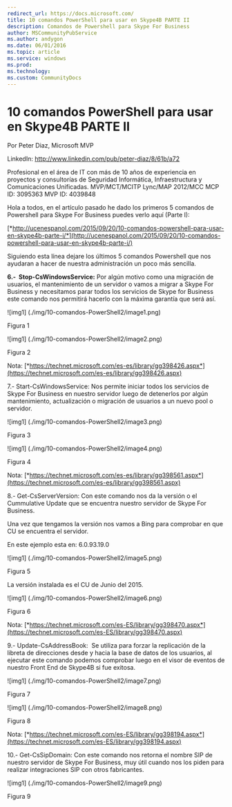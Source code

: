 ```yaml
---
redirect_url: https://docs.microsoft.com/
title: 10 comandos PowerShell para usar en Skype4B PARTE II
description: Comandos de Powershell para Skype For Business
author: MSCommunityPubService
ms.author: andygon
ms.date: 06/01/2016
ms.topic: article
ms.service: windows
ms.prod: 
ms.technology:
ms.custom: CommunityDocs
---
```


# 10 comandos PowerShell para usar en Skype4B PARTE II





Por Peter Diaz, Microsoft MVP

LinkedIn: <http://www.linkedin.com/pub/peter-diaz/8/61b/a72>

Profesional en el área de IT con más de 10 años de experiencia en
proyectos y consultorías de Seguridad Informática, Infraestructura y
Comunicaciones Unificadas. MVP/MCT/MCITP Lync/MAP 2012/MCC MCP ID:
3095363 MVP ID: 4039848


Hola a todos, en el artículo pasado he dado los primeros 5 comandos de
Powershell para Skype For Business puedes verlo aquí (Parte I):

[*http://ucenespanol.com/2015/09/20/10-comandos-powershell-para-usar-en-skype4b-parte-i/*](http://ucenespanol.com/2015/09/20/10-comandos-powershell-para-usar-en-skype4b-parte-i/)

Siguiendo esta línea dejare los últimos 5 comandos Powershell que nos
ayudaran a hacer de nuestra administración un poco más sencilla.

**6.-  Stop-CsWindowsService:** Por algún motivo como una migración de
usuarios, el mantenimiento de un servidor o vamos a migrar a Skype For
Business y necesitamos parar todos los servicios de Skype for Business
este comando nos permitirá hacerlo con la máxima garantía que será así.


![img1] (./img/10-comandos-PowerShell2/image1.png)

Figura 1

![img1] (./img/10-comandos-PowerShell2/image2.png)


Figura 2

Nota:
[*https://technet.microsoft.com/es-es/library/gg398426.aspx*](https://technet.microsoft.com/es-es/library/gg398426.aspx)

7.- Start-CsWindowsService: Nos permite iniciar todos los servicios de
Skype For Business en nuestro servidor luego de detenerlos por algún
mantenimiento, actualización o migración de usuarios a un nuevo pool o
servidor.

![img1] (./img/10-comandos-PowerShell2/image3.png)


Figura 3

![img1] (./img/10-comandos-PowerShell2/image4.png)


Figura 4

Nota:
[*https://technet.microsoft.com/es-es/library/gg398561.aspx*](https://technet.microsoft.com/es-es/library/gg398561.aspx)

8.- Get-CsServerVersion: Con este comando nos da la versión o el
Cummulative Update que se encuentra nuestro servidor de Skype For
Business.

Una vez que tengamos la versión nos vamos a Bing para comprobar en que
CU se encuentra el servidor.

En este ejemplo esta en: 6.0.93.19.0

![img1] (./img/10-comandos-PowerShell2/image5.png)


Figura 5

La versión instalada es el CU de Junio del 2015.

![img1] (./img/10-comandos-PowerShell2/image6.png)


Figura 6

Nota:
[*https://technet.microsoft.com/es-ES/library/gg398470.aspx*](https://technet.microsoft.com/es-ES/library/gg398470.aspx)

9.- Update-CsAddressBook:  Se utiliza para forzar la replicación de la
libreta de direcciones desde y hacia la base de datos de los usuarios,
al ejecutar este comando podemos comprobar luego en el visor de eventos
de nuestro Front End de Skype4B si fue exitosa.

![img1] (./img/10-comandos-PowerShell2/image7.png)


Figura 7

![img1] (./img/10-comandos-PowerShell2/image8.png)


Figura 8

Nota:
[*https://technet.microsoft.com/es-ES/library/gg398194.aspx*](https://technet.microsoft.com/es-ES/library/gg398194.aspx)

10.- Get-CsSipDomain: Con este comando nos retorna el nombre SIP de
nuestro servidor de Skype For Business, muy útil cuando nos los piden
para realizar integraciones SIP con otros fabricantes.

![img1] (./img/10-comandos-PowerShell2/image9.png)


Figura 9




